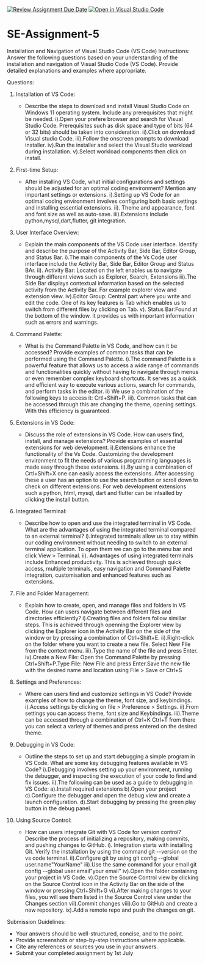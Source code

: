 [![Review Assignment Due Date](https://classroom.github.com/assets/deadline-readme-button-22041afd0340ce965d47ae6ef1cefeee28c7c493a6346c4f15d667ab976d596c.svg)](https://classroom.github.com/a/XoLGRbHq)
[![Open in Visual Studio Code](https://classroom.github.com/assets/open-in-vscode-2e0aaae1b6195c2367325f4f02e2d04e9abb55f0b24a779b69b11b9e10269abc.svg)](https://classroom.github.com/online_ide?assignment_repo_id=15287152&assignment_repo_type=AssignmentRepo)
# SE-Assignment-5
Installation and Navigation of Visual Studio Code (VS Code)
 Instructions:
Answer the following questions based on your understanding of the installation and navigation of Visual Studio Code (VS Code). Provide detailed explanations and examples where appropriate.

 Questions:

1. Installation of VS Code:
   - Describe the steps to download and install Visual Studio Code on Windows 11 operating system. Include any prerequisites that might be needed.
   i).Open your prefere browser and search for Visual Studio Code. Prerequisites such as disk space and type of bits (64 or 32 bits) should be taken into consideration.
   ii).Click on download Visual studio Code.
   iii).Follow the onscreen prompts to download installer.
   iv).Run the installer and select the Visual Studio workload during installation.
   v).Select workload components then click on install. 

2. First-time Setup:
   - After installing VS Code, what initial configurations and settings should be adjusted for an optimal coding environment? Mention any important settings or extensions.
   i).Setting up VS Code for an optimal coding environment involves configuring both basic settings and installing essential extensions.
   ii). Theme  and appearance, font and font size as well as auto-save.
   iii).Extensions include python,mysql,dart,flutter, git integration.

3. User Interface Overview:
   - Explain the main components of the VS Code user interface. Identify and describe the purpose of the Activity Bar, Side Bar, Editor Group, and Status Bar.
   i).The main components of the Vs Code user interface include the Activity Bar, Side Bar, Editor Group and Status BAr.
   ii). Activity Bar: Located on the left enables us to navigate through different views such as Explorer, Search, Extensions
   iii).The Side Bar displays contextual information based on the selected activity from the Activity Bar. For example explorer view and extension view.
   iv).Editor Group: Central part where you write and edit the code. One of its key features is Tab which enables us to switch from different files by clicking on Tab.
   v). Status Bar:Found at the bottom of the window. It provides us with important information such as errors and warnings.

4. Command Palette:
   - What is the Command Palette in VS Code, and how can it be accessed? Provide examples of common tasks that can be performed using the Command Palette.
   i).The command Palette is a powerful feature that allows us to access a wide range of commands and functionalities quickly without having to navigate through menus or even  remember complex keyboard shortcuts. It serves as a quick and efficient way to execute various actions, search for commands, and perform tasks in the editor.
   ii) We use a combination of the following keys to access it: Crtl+Shift+P.
   iii). Common tasks that can be accessed through this are changing the theme, opening settings. With this efficiency is guaranteed. 

5. Extensions in VS Code:
   - Discuss the role of extensions in VS Code. How can users find, install, and manage extensions? Provide examples of essential extensions for web development.
   i).Extensions enhance the functionality of the Vs Code. Customizing the development environment to fit the needs of various programming languages is made easy through these extensions. 
   ii).By using a combination of Crtl+Shift+X one can easily access the extensions. After accessing these a user has an option to use the search button or scroll down to check on different extensions. For web development extensions such a python, html, mysql, dart and flutter can be intsalled by clicking the install button.

6. Integrated Terminal:
   - Describe how to open and use the integrated terminal in VS Code. What are the advantages of using the integrated terminal compared to an external terminal?
   i).Integrated terminals allow us to stay within our coding environment without needing to switch to an external terminal application. To open them we can go to the menu bar and click View > Terminal.
   ii). Advantages of using integrated terminals include Enhanced productivity. This is achieved through quick access, multiple terminals, easy navigation and Command Palette integration, customisation and enhanced features such as extensions. 

7. File and Folder Management:
   - Explain how to create, open, and manage files and folders in VS Code. How can users navigate between different files and directories efficiently?
   i).Creating files and folders follow simillar steps. This is achieved through openning the Explorer view by clicking the Explorer icon in the Activity Bar on the side of the window or by pressing a combination of Ctrl+Shift+E.
   ii).Right-click on the folder where you want to create a new file. Select New File from the context menu.
   iii).Type the name of the file and press Enter.
   iv).Create a New File: Open the Command Palette by pressing Ctrl+Shift+P.Type File: New File and press Enter.Save the new file with the desired name and location using File > Save or Ctrl+S

8. Settings and Preferences:
   - Where can users find and customize settings in VS Code? Provide examples of how to change the theme, font size, and keybindings.
   i).Access settings by clicking on file > Preference > Settings.
   ii).From settings you can access theme, font size and Keybindings.
   iii).Theme can be accessed through a combination of Ctrl+K Ctrl+T from there you can select a variety of themes and press entered on the desired theme.

9. Debugging in VS Code:
   - Outline the steps to set up and start debugging a simple program in VS Code. What are some key debugging features available in VS Code?
   i).Debugging involves setting up your environment, running the debugger, and inspecting the execution of your code to find and fix issues. 
   ii).The following can be used as a guide to debugging in VS Code:
   a).Install required extensions
   b).Open your project
   c).Configure the debugger and open the debug view and create a launch configuration.
   d).Start debugging by pressing the green play button in the debug panel.

10. Using Source Control:
    - How can users integrate Git with VS Code for version control? Describe the process of initializing a repository, making commits, and pushing changes to GitHub.
    i). Integration starts with installing Git. Verify the installation by using the command git --version on the vs code terminal.
    ii).Configure git by using git config --global user.name"YourName"
    iii).Use the same command for your email git config --global user.email"your email"
    iv).Open the folder containing your project in VS Code.
    v).Open the Source Control view by clicking on the Source Control icon in the Activity Bar on the side of the window or pressing Ctrl+Shift+G
    vi).After making changes to your files, you will see them listed in the Source Control view under the Changes section
    vii).Commit changes 
    viii).Go to GitHub and create a new repository.
    ix).Add a remote repo and push the changes on git.

 Submission Guidelines:
- Your answers should be well-structured, concise, and to the point.
- Provide screenshots or step-by-step instructions where applicable.
- Cite any references or sources you use in your answers.
- Submit your completed assignment by 1st July 

